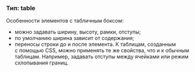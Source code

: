 ### Тип: table
Особенности элементов с табличным боксом:

- можно задавать ширину, высоту, рамки, отступы;
- по умолчанию ширина зависит от содержания;
- переносы строки до и после элемента.
К таблицам, созданным с помощью CSS, можно применять те же свойства, что и к обычным таблицам. Например, задавать отступы между ячейками или режим схлопывания границ.